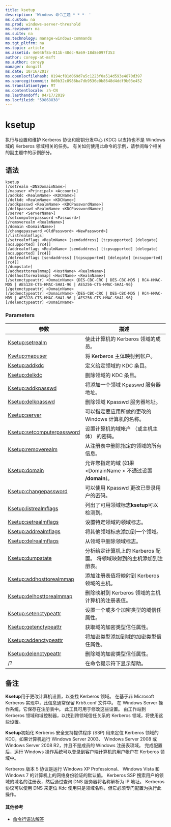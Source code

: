 ```yaml
---
title: ksetup
description: 'Windows 命令主题 * * *- '
ms.custom: na
ms.prod: windows-server-threshold
ms.reviewer: na
ms.suite: na
ms.technology: manage-windows-commands
ms.tgt_pltfrm: na
ms.topic: article
ms.assetid: 4e046f8a-811b-48dc-9a69-18d8e097f353
author: coreyp-at-msft
ms.author: coreyp
manager: dongill
ms.date: 10/16/2017
ms.openlocfilehash: 0194cf81d069d7a5c1223f0a514d593e4870d397
ms.sourcegitcommit: 0d0b32c8986ba7db9536e0b8648d4ddf9b03e452
ms.translationtype: MT
ms.contentlocale: zh-CN
ms.lasthandoff: 04/17/2019
ms.locfileid: "59868838"
---
```

# <a name="ksetup"></a>ksetup



执行与设置和维护 Kerberos 协议和密钥分发中心 (KDC) 以支持也不是 Windows 域的 Kerberos 领域相关的任务。 有关如何使用此命令的示例，请参阅每个相关的副主题中的示例部分。

## <a name="syntax"></a>语法

```
ksetup 
[/setrealm <DNSDomainName>] 
[/mapuser <Principal> <Account>] 
[/addkdc <RealmName> <KDCName>] 
[/delkdc <RealmName> <KDCName>]
[/addkpasswd <RealmName> <KDCPasswordName>] 
[/delkpasswd <RealmName> <KDCPasswordName>]
[/server <ServerName>] 
[/setcomputerpassword <Password>]
[/removerealm <RealmName>]  
[/domain <DomainName>] 
[/changepassword <OldPassword> <NewPassword>] 
[/listrealmflags] 
[/setrealmflags <RealmName> [sendaddress] [tcpsupported] [delegate] [ncsupported] [rc4]] 
[/addrealmflags <RealmName> [sendaddress] [tcpsupported] [delegate] [ncsupported] [rc4]] 
[/delrealmflags [sendaddress] [tcpsupported] [delegate] [ncsupported] [rc4]] 
[/dumpstate]
[/addhosttorealmmap] <HostName> <RealmName>]  
[/delhosttorealmmap] <HostName> <RealmName>]  
[/setenctypeattr] <DomainName> {DES-CBC-CRC | DES-CBC-MD5 | RC4-HMAC-MD5 | AES128-CTS-HMAC-SHA1-96 | AES256-CTS-HMAC-SHA1-96}
[/getenctypeattr] <DomainName>
[/addenctypeattr] <DomainName> {DES-CBC-CRC | DES-CBC-MD5 | RC4-HMAC-MD5 | AES128-CTS-HMAC-SHA1-96 | AES256-CTS-HMAC-SHA1-96}
[/delenctypeattr] <DomainName>

```

### <a name="parameters"></a>Parameters

|参数|描述|
|---------|-----------|
|[Ksetup:setrealm](ksetup-setrealm.md)|使此计算机的 Kerberos 领域的成员。|
|[Ksetup:mapuser](ksetup-mapuser.md)|将 Kerberos 主体映射到帐户。|
|[Ksetup:addkdc](ksetup-addkdc.md)|定义给定领域的 KDC 条目。|
|[Ksetup:delkdc](ksetup-delkdc.md)|删除领域的 KDC 条目。|
|[Ksetup:addkpasswd](ksetup-addkpasswd.md)|将添加一个领域 Kpasswd 服务器地址。|
|[Ksetup:delkpasswd](ksetup-delkpasswd.md)|删除领域 Kpasswd 服务器地址。|
|[Ksetup:server](ksetup-server.md)|可以指定要应用所做的更改的 Windows 计算机的名称。|
|[Ksetup:setcomputerpassword](ksetup-setcomputerpassword.md)|设置计算机的域帐户 （或主机主体） 的密码。|
|[Ksetup:removerealm](ksetup-removerealm.md)|从注册表中删除指定的领域的所有信息。|
|[Ksetup:domain](ksetup-domain.md)|允许您指定的域 (如果\<DomainName > 不通过设置 **/domain**)。|
|[Ksetup:changepassword](ksetup-changepassword.md)|可以使用 Kpasswd 更改已登录用户的密码。|
|[Ksetup:listrealmflags](ksetup-listrealmflags.md)|列出了可用领域标志**ksetup**可以检测到。|
|[Ksetup:setrealmflags](ksetup-setrealmflags.md)|设置特定领域的领域标志。|
|[Ksetup:addrealmflags](ksetup-addrealmflags.md)|将其他领域标志添加到一个领域。|
|[Ksetup:delrealmflags](ksetup-delrealmflags.md)|从领域中删除领域标志。|
|[Ksetup:dumpstate](ksetup-dumpstate.md)|分析给定计算机上的 Kerberos 配置。 将领域映射到的主机添加到注册表。|
|[Ksetup:addhosttorealmmap](ksetup-addhosttorealmmap.md)|添加注册表值将映射到 Kerberos 领域的主机。|
|[Ksetup:delhosttorealmmap](ksetup-delhosttorealmmap.md)|删除映射到 Kerberos 领域的主机计算机的注册表值。|
|[Ksetup:setenctypeattr](ksetup-setenctypeattr.md)|设置一个或多个加密类型的域信任属性。|
|[Ksetup:getenctypeattr](ksetup-getenctypeattr.md)|获取域的加密类型信任属性。|
|[Ksetup:addenctypeattr](ksetup-addenctypeattr.md)|将加密类型添加到域的加密类型信任属性。|
|[Ksetup:delenctypeattr](ksetup-delenctypeattr.md)|删除域的加密类型信任属性。|
|/?|在命令提示符下显示帮助。|

## <a name="remarks"></a>备注

**Ksetup**用于更改计算机设置，以查找 Kerberos 领域。 在基于非 Microsoft Kerberos 实现中，此信息通常保留 Krb5.conf 文件中。 在 Windows Server 操作系统，它保存在注册表中。 此工具可用于修改这些设置。 由工作站到 Kerberos 领域和域控制器，以找到跨领域信任关系的 Kerberos 领域，将使用这些设置。

**Ksetup**初始化 Kerberos 安全支持提供程序 (SSP) 用来定位 Kerberos 领域的 KDC，如果计算机运行 Windows Server 2003、 Windows Server 2008 或 Windows Server 2008 R2，并且不是成员的 Windows 注册表项域。 完成配置后，运行 Windows 操作系统可以登录到客户端计算机的用户帐户在 Kerberos 领域中。

Kerberos 版本 5 协议是运行 Windows XP Professional、 Windows Vista 和 Windows 7 的计算机上的网络身份验证的默认值。 Kerberos SSP 搜索用户的领域的域名的注册表，然后通过查询 DNS 服务器将名称解析为 IP 地址。 Kerberos 协议可以使用 DNS 来定位 Kdc 使用只是领域名称，但它必须专门配置为执行此操作。

#### <a name="additional-references"></a>其他参考

-   [命令行语法解答](command-line-syntax-key.md)